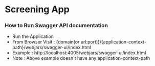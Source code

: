 # Screening App

### How to Run Swagger API documentation
* Run the Application
* From Browser Visit : {domain(or url:port)}/{application-context-path}/webjars/swagger-ui/index.html
* Example : http://localhost:4005/webjars/swagger-ui/index.html
* Note : Above example doesn't have any application-context-path